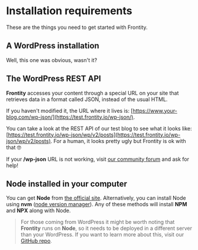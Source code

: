 # Installation requirements

These are the things you need to get started with Frontity.

## A WordPress installation

Well, this one was obvious, wasn't it?

## The WordPress REST API

**Frontity** accesses your content through a special URL on your site that retrieves data in a format called JSON, instead of the usual HTML.

If you haven't modified it, the URL where it lives is: [https://www.your-blog.com/wp-json/](https://test.frontity.io/wp-json/).

You can take a look at the REST API of our test blog to see what it looks like: [https://test.frontity.io/wp-json/wp/v2/posts](https://test.frontity.io/wp-json/wp/v2/posts). For a human, it looks pretty ugly but Frontity is ok with that 🤓

If your **/wp-json** URL is not working, visit [our community forum](https://community.frontity.org/) and ask for help!

## Node installed in your computer

You can get **Node** from [the official site](https://nodejs.org/). Alternatively, you can install Node using **nvm** \([node version manager](https://github.com/creationix/nvm)\). Any of these methods will install **NPM** and **NPX** along with Node.

> For those coming from WordPress it might be worth noting that **Frontity** runs on **Node**, so it needs to be deployed in a different server than your WordPress. 
> If you want to learn more about this, visit our [GitHub repo](https://github.com/frontity/frontity#why-a-different-nodejs-server).

